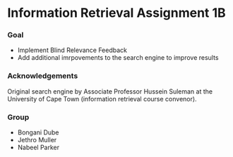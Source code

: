 # Information Retrieval Assignment 1B

### Goal
* Implement Blind Relevance Feedback
* Add additional imrpovements to the search engine to improve results

### Acknowledgements
Original search engine by Associate Professor Hussein Suleman at the
University of Cape Town (information retrieval course convenor).

### Group
* Bongani Dube
* Jethro Muller
* Nabeel Parker
